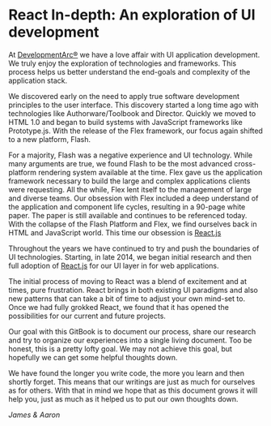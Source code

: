 # React In-depth: An exploration of UI development
 At [DevelopmentArc&reg;](http://developmentarc.com) we have a love affair with UI application development. We truly enjoy the exploration of technologies and frameworks. This process helps us better understand the end-goals and complexity of the application stack.

We discovered early on the need to apply true software development principles to the user interface. This discovery started a long time ago with technologies like Authorware/Toolbook and Director. Quickly we moved to HTML 1.0 and began to build systems with JavaScript frameworks like Prototype.js. With the release of the Flex framework, our focus again shifted to a new platform, Flash. 

For a majority, Flash was a negative experience and UI technology. While many arguments are true, we found Flash to be the most advanced cross-platform rendering system available at the time. Flex gave us the application framework necessary to build the large and complex applications clients were requesting. All the while, Flex lent itself to the management of large and diverse teams. Our obsession with Flex included a deep understand of the application and component life cycles, resulting in a 90-page white paper. The paper is still available and continues to be referenced today. With the collapse of the Flash Platform and Flex, we find ourselves back in HTML and JavaScript world. This time our obsession is [React.js](https://facebook.github.io/react/)

Throughout the years we have continued to try and push the boundaries of UI technologies. Starting, in late 2014, we began initial research and then full adoption of [React.js](https://facebook.github.io/react/) for our UI layer in for web applications.

The initial process of moving to React was a blend of excitement and at times, pure frustration. React brings in both existing UI paradigms and also new patterns that can take a bit of time to adjust your own mind-set to. Once we had fully grokked React, we found that it has opened the possibilities for our current and future projects.

Our goal with this GitBook is to document our process, share our research and try to organize our experiences into a single living document. Too be honest, this is a pretty lofty goal. We may not achieve this goal, but hopefully we can get some helpful thoughts down. 

We have found the longer you write code, the more you learn and then shortly forget. This means that our writings are just as much for ourselves as for others. With that in mind we hope that as this document grows it will help you, just as much as it helped us to put our own thoughts down.

*James & Aaron*
